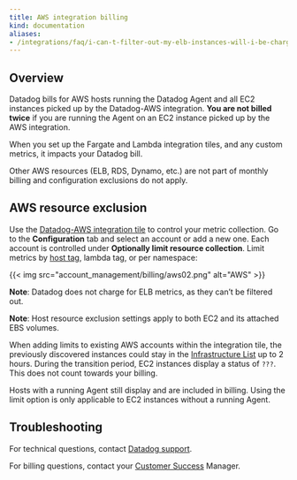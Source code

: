 ```yaml
---
title: AWS integration billing
kind: documentation
aliases:
- /integrations/faq/i-can-t-filter-out-my-elb-instances-will-i-be-charged-for-them/
---
```


## Overview

Datadog bills for AWS hosts running the Datadog Agent and all EC2 instances picked up by the Datadog-AWS integration. **You are not billed twice** if you are running the Agent on an EC2 instance picked up by the AWS integration.

When you set up the Fargate and Lambda integration tiles, and any custom metrics, it impacts your Datadog bill.

Other AWS resources (ELB, RDS, Dynamo, etc.) are not part of monthly billing and configuration exclusions do not apply.

## AWS resource exclusion

Use the [Datadog-AWS integration tile][1] to control your metric collection. Go to the **Configuration** tab and select an account or add a new one. Each account is controlled under **Optionally limit resource collection**. Limit metrics by [host tag][2], lambda tag, or per namespace:

{{< img src="account_management/billing/aws02.png" alt="AWS" >}}

**Note**: Datadog does not charge for ELB metrics, as they can’t be filtered out.

**Note**: Host resource exclusion settings apply to both EC2 and its attached EBS volumes. 

When adding limits to existing AWS accounts within the integration tile, the previously discovered instances could stay in the [Infrastructure List][3] up to 2 hours. During the transition period, EC2 instances display a status of `???`. This does not count towards your billing.

Hosts with a running Agent still display and are included in billing. Using the limit option is only applicable to EC2 instances without a running Agent.

## Troubleshooting

For technical questions, contact [Datadog support][4].

For billing questions, contact your [Customer Success][5] Manager.

[1]: https://app.datadoghq.com/account/settings#integrations/amazon_web_services
[2]: /getting_started/tagging/using_tags/#integrations
[3]: /infrastructure/
[4]: /help/
[5]: mailto:success@datadoghq.com
